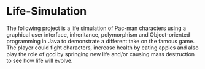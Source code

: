 # Life-Simulation
The following project is a life simulation of Pac-man characters using a graphical user interface, inheritance, polymorphism and Object-oriented programming in Java to demonstrate a different take on the famous game. The player could fight characters, increase health by eating apples and also play the role of god by springing new life and/or causing mass destruction to see how life will evolve. 
